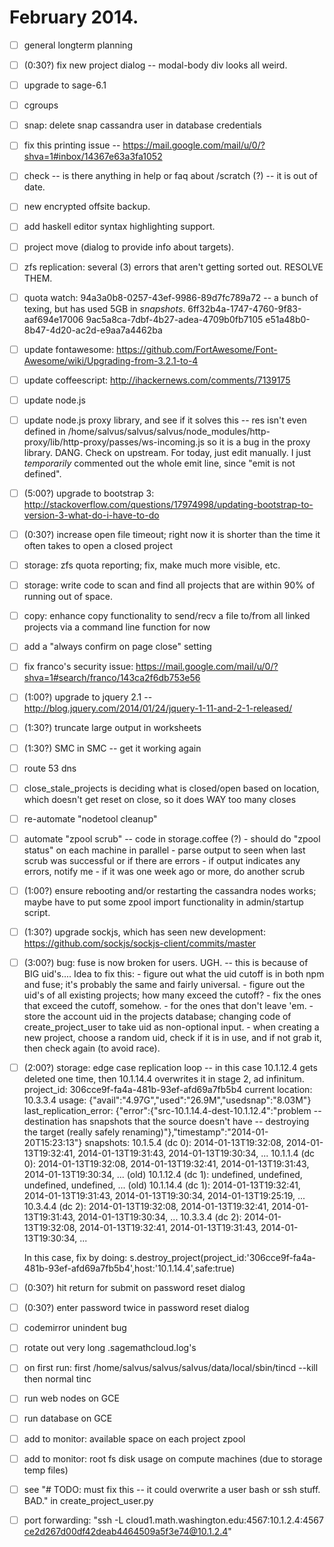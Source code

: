 # February 2014.

- [ ] general longterm planning
- [ ] (0:30?) fix new project dialog -- modal-body div looks all weird.
- [ ] upgrade to sage-6.1
- [ ] cgroups
- [ ] snap: delete snap cassandra user in database credentials
- [ ] fix this printing issue -- https://mail.google.com/mail/u/0/?shva=1#inbox/14367e63a3fa1052
- [ ] check -- is there anything in help or faq about /scratch (?) -- it is out of date.
- [ ] new encrypted offsite backup.
- [ ] add haskell editor syntax highlighting support.
- [ ] project move (dialog to provide info about targets).
- [ ] zfs replication: several (3) errors that aren't getting sorted out.  RESOLVE THEM.
- [ ] quota watch:
        94a3a0b8-0257-43ef-9986-89d7fc789a72 -- a bunch of texing, but has used 5GB in *snapshots*.
        6ff32b4a-1747-4760-9f83-aaf694e17006
        9ac5a8ca-7dbf-4b27-adea-4709b0fb7105
        e51a48b0-8b47-4d20-ac2d-e9aa7a4462ba
- [ ] update fontawesome: https://github.com/FortAwesome/Font-Awesome/wiki/Upgrading-from-3.2.1-to-4
- [ ] update coffeescript: http://ihackernews.com/comments/7139175
- [ ] update node.js
- [ ] update node.js proxy library, and see if it solves this -- res isn't even defined in
        /home/salvus/salvus/salvus/node_modules/http-proxy/lib/http-proxy/passes/ws-incoming.js
      so it is a bug in the proxy library.  DANG.   Check on upstream.  For today, just edit manually.
      I just *temporarily* commented out the whole emit line, since "emit is not defined".
- [ ] (5:00?) upgrade to bootstrap 3: http://stackoverflow.com/questions/17974998/updating-bootstrap-to-version-3-what-do-i-have-to-do
- [ ] (0:30?) increase open file timeout; right now it is shorter than the time it often takes to open a closed project
- [ ] storage: zfs quota reporting; fix, make much more visible, etc.
- [ ] storage: write code to scan and find all projects that are within 90% of running out of space.
- [ ] copy: enhance copy functionality to send/recv a file to/from all linked projects via a command line function for now
- [ ] add a "always confirm on page close" setting
- [ ] fix franco's security issue: https://mail.google.com/mail/u/0/?shva=1#search/franco/143ca2f6db753e56
- [ ] (1:00?) upgrade to jquery 2.1 -- http://blog.jquery.com/2014/01/24/jquery-1-11-and-2-1-released/
- [ ] (1:30?) truncate large output in worksheets
- [ ] (1:30?) SMC in SMC -- get it working again
- [ ] route 53 dns
- [ ] close_stale_projects is deciding what is closed/open based on location, which doesn't get reset on close, so it does WAY too many closes
- [ ] re-automate "nodetool cleanup"
- [ ] automate "zpool scrub" -- code in storage.coffee (?)
      - should do "zpool status" on each machine in parallel
      - parse output to seen when last scrub was successful or if there are errors
      - if output indicates any errors, notify me
      - if it was one week ago or more, do another scrub
- [ ] (1:00?) ensure rebooting and/or restarting the cassandra nodes works; maybe have to put some zpool import functionality in admin/startup script.
- [ ] (1:30?) upgrade sockjs, which has seen new development: https://github.com/sockjs/sockjs-client/commits/master
- [ ] (3:00?) bug: fuse is now broken for users. UGH. -- this is because of BIG uid's....
      Idea to fix this:
          - figure out what the uid cutoff is in both npm and fuse; it's probably the same and fairly universal.
          - figure out the uid's of all existing projects; how many exceed the cutoff?
          - fix the ones that exceed the cutoff, somehow.
          - for the ones that don't leave 'em.
          - store the account uid in the projects database; changing code of create_project_user to take uid as non-optional input.
          - when creating a new project, choose a random uid, check if it is in use, and if not grab it, then check again (to avoid race).
- [ ] (2:00?) storage: edge case replication loop -- in this case 10.1.12.4 gets deleted one time, then 10.1.14.4 overwrites it in stage 2, ad infinitum.
        project_id: 306cce9f-fa4a-481b-93ef-afd69a7fb5b4
        current location: 10.3.3.4
        usage: {"avail":"4.97G","used":"26.9M","usedsnap":"8.03M"}
        last_replication_error: {"error":{"src-10.1.14.4-dest-10.1.12.4":"problem -- destination has snapshots that the source doesn't have -- destroying the target (really
         safely renaming)"},"timestamp":"2014-01-20T15:23:13"}
        snapshots:
                10.1.5.4 (dc 0): 2014-01-13T19:32:08, 2014-01-13T19:32:41, 2014-01-13T19:31:43, 2014-01-13T19:30:34, ...
                10.1.1.4 (dc 0): 2014-01-13T19:32:08, 2014-01-13T19:32:41, 2014-01-13T19:31:43, 2014-01-13T19:30:34, ...
        (old)   10.1.12.4 (dc 1): undefined, undefined, undefined, undefined, ...
        (old)   10.1.14.4 (dc 1): 2014-01-13T19:32:41, 2014-01-13T19:31:43, 2014-01-13T19:30:34, 2014-01-13T19:25:19, ...
                10.3.4.4 (dc 2): 2014-01-13T19:32:08, 2014-01-13T19:32:41, 2014-01-13T19:31:43, 2014-01-13T19:30:34, ...
                10.3.3.4 (dc 2): 2014-01-13T19:32:08, 2014-01-13T19:32:41, 2014-01-13T19:31:43, 2014-01-13T19:30:34, ...

    In this case, fix by doing: s.destroy_project(project_id:'306cce9f-fa4a-481b-93ef-afd69a7fb5b4',host:'10.1.14.4',safe:true)

- [ ] (0:30?) hit return for submit on password reset dialog
- [ ] (0:30?) enter password twice in password reset dialog
- [ ] codemirror unindent bug
- [ ] rotate out very long .sagemathcloud.log's
- [ ] on first run: first /home/salvus/salvus/salvus/data/local/sbin/tincd --kill   then normal tinc
- [ ] run web nodes on GCE
- [ ] run database on GCE
- [ ] add to monitor: available space on each project zpool
- [ ] add to monitor: root fs disk usage on compute machines (due to storage temp files)
- [ ] see "# TODO: must fix this -- it could overwrite a user bash or ssh stuff.  BAD." in create_project_user.py
- [ ] port forwarding: "ssh -L cloud1.math.washington.edu:4567:10.1.2.4:4567 ce2d267d00df42deab4464509a5f3e74@10.1.2.4"



